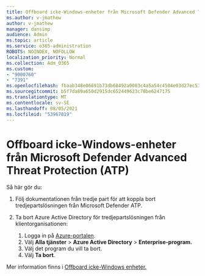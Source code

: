 ```yaml
---
title: Offboard icke-Windows-enheter från Microsoft Defender Advanced Threat Protection (ATP)
ms.author: v-jmathew
author: v-jmathew
manager: dansimp
audience: Admin
ms.topic: article
ms.service: o365-administration
ROBOTS: NOINDEX, NOFOLLOW
localization_priority: Normal
ms.collection: Adm_O365
ms.custom:
- "9000760"
- "7391"
ms.openlocfilehash: fbaab348e06691b73db68492a0083c4a5a54c4504e03d27ec53f2a9f5047266d
ms.sourcegitcommit: b5f7da89a650d2915dc652449623c78be6247175
ms.translationtype: MT
ms.contentlocale: sv-SE
ms.lasthandoff: 08/05/2021
ms.locfileid: "53967819"
---
```

# <a name="offboard-non-windows-devices-from-microsoft-defender-advanced-threat-protection-atp"></a>Offboard icke-Windows-enheter från Microsoft Defender Advanced Threat Protection (ATP)

Så här gör du:

1. Följ dokumentationen från tredje part för att koppla bort tredjepartslösningen från Microsoft Defender ATP.
2. Ta bort Azure Active Directory för tredjepartslösningen från klientorganisationen:

    1. Logga in på [Azure-portalen](https://go.microsoft.com/fwlink/?linkid=2125612).
    1. Välj **Alla tjänster**  >  **Azure Active Directory**  >  **Enterprise-program.**
    1. Välj det program du vill ta bort.
    1. Välj **Ta bort**.

Mer information finns i [Offboard icke-Windows enheter.](https://go.microsoft.com/fwlink/?linkid=2143630)
